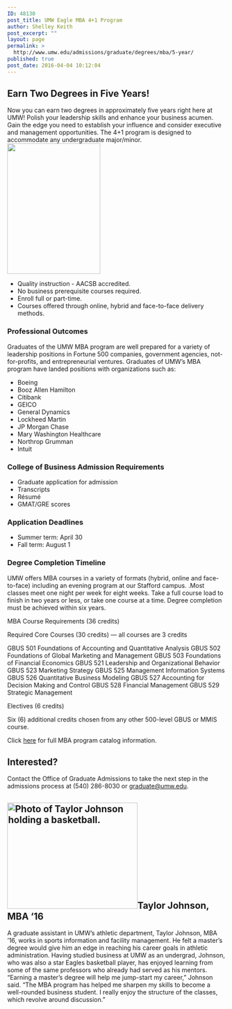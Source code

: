 ```yaml
---
ID: 48130
post_title: UMW Eagle MBA 4+1 Program
author: Shelley Keith
post_excerpt: ""
layout: page
permalink: >
  http://www.umw.edu/admissions/graduate/degrees/mba/5-year/
published: true
post_date: 2016-04-04 10:12:04
---
```

<h2>Earn Two Degrees in Five Years!</h2>
Now you can earn two degrees in approximately five years right here at UMW! Polish your leadership skills and enhance your business acumen. Gain the edge you need to establish your influence and consider executive and management opportunities. The 4+1 program is designed to accommodate any undergraduate major/minor. <a href="http://www.umw.edu/admissions/wp-content/uploads/sites/6/2019/07/AACSB-logo-accredited-vert-color-RGB-214x300.jpg"><img class="alignright wp-image-48677 size-full" src="http://www.umw.edu/admissions/wp-content/uploads/sites/6/2019/07/AACSB-logo-accredited-vert-color-RGB-214x300.jpg" alt="" width="214" height="300" /></a>
<ul>
 	<li>Quality instruction - AACSB accredited.</li>
 	<li>No business prerequisite courses required.</li>
 	<li>Enroll full or part-time.</li>
 	<li>Courses offered through online, hybrid and face-to-face delivery methods.</li>
</ul>
<h3>Professional Outcomes</h3>
Graduates of the UMW MBA program are well prepared for a variety of leadership positions in Fortune 500 companies, government agencies, not-for-profits, and entrepreneurial ventures. Graduates of UMW’s MBA program have landed positions with organizations such as:
<ul>
 	<li>Boeing</li>
 	<li>Booz Allen Hamilton</li>
 	<li>Citibank</li>
 	<li>GEICO</li>
 	<li>General Dynamics</li>
 	<li>Lockheed Martin</li>
 	<li>JP Morgan Chase</li>
 	<li>Mary Washington Healthcare</li>
 	<li>Northrop Grumman</li>
 	<li>Intuit</li>
</ul>
<h3>College of Business Admission Requirements</h3>
<ul>
 	<li>Graduate application for admission</li>
 	<li>Transcripts</li>
 	<li>Résumé</li>
 	<li>GMAT/GRE scores</li>
</ul>
<h3>Application Deadlines</h3>
<ul>
 	<li>Summer term: April 30</li>
 	<li>Fall term: August 1</li>
</ul>
<h3>Degree Completion Timeline</h3>
UMW offers MBA courses in a variety of formats (hybrid, online and face-to-face) including an evening program at our Stafford campus. .Most classes meet one night per week for eight weeks. Take a full course load to finish in two years or less, or take one course at a time. Degree completion must be achieved within six years.

MBA Course Requirements (36 credits)

Required Core Courses (30 credits) — all courses are 3 credits

GBUS 501 Foundations of Accounting and Quantitative Analysis
GBUS 502 Foundations of Global Marketing and Management
GBUS 503 Foundations of Financial Economics
GBUS 521 Leadership and Organizational Behavior
GBUS 523 Marketing Strategy
GBUS 525 Management Information Systems
GBUS 526 Quantitative Business Modeling
GBUS 527 Accounting for Decision Making and Control
GBUS 528 Financial Management
GBUS 529 Strategic Management

Electives (6 credits)

Six (6) additional credits chosen from any other 500-level GBUS or MMIS course.

Click <a href="https://publications.umw.edu/graduatecatalog/graduate-programs/college-of-business/mba/">here</a> for full MBA program catalog information.
<h2>Interested?</h2>
Contact the Office of Graduate Admissions to take the next step in the admissions process at (540) 286-8030 or <a href="mailto:graduate@umw.edu">graduate@umw.edu</a>.
<h2><img class="alignleft size-medium wp-image-48131" src="http://www.umw.edu/admissions/wp-content/uploads/sites/6/2016/04/taylor-johnson-300x244.jpg" alt="Photo of Taylor Johnson holding a basketball." width="300" height="244" />Taylor Johnson, MBA ‘16</h2>
A graduate assistant in UMW’s athletic department, Taylor Johnson, MBA ’16, works in sports information and facility management. He felt a master’s degree would give him an edge in reaching his career goals in athletic administration. Having studied business at UMW as an undergrad, Johnson, who was also a star Eagles basketball player, has enjoyed learning from some of the same professors who already had served as his mentors. “Earning a master’s degree will help me jump-start my career,” Johnson said. “The MBA program has helped me sharpen my skills to become a well-rounded business student. I really enjoy the structure of the classes, which revolve around discussion.”

&nbsp;
